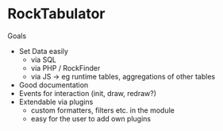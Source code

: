# RockTabulator

Goals

* Set Data easily
  * via SQL
  * via PHP / RockFinder
  * via JS -> eg runtime tables, aggregations of other tables
* Good documentation
* Events for interaction (init, draw, redraw?)
* Extendable via plugins
  * custom formatters, filters etc. in the module
  * easy for the user to add own plugins
